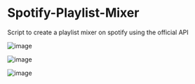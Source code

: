 # Spotify-Playlist-Mixer
Script to create a playlist mixer on spotify using the official API

![image](https://user-images.githubusercontent.com/114888480/226148472-33498703-7ba8-4299-90e9-10ced7f9ed67.png)

![image](https://user-images.githubusercontent.com/114888480/226148481-af3231cd-dae4-4fee-b399-f3187b7a396a.png)

![image](https://user-images.githubusercontent.com/114888480/226148528-9d114ebd-344d-4fc7-8502-32ebcc4def33.png)

